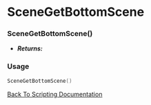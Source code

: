 # SceneGetBottomScene

### SceneGetBottomScene()
- ***Returns:*** 

### Usage

```Lua
SceneGetBottomScene()
```


[Back To Scripting Documentation](../README.md)
